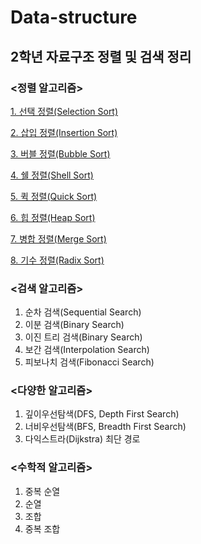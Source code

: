 # Data-structure
## 2학년 자료구조 정렬 및 검색 정리

### <정렬 알고리즘>
[1. 선택 정렬(Selection Sort)](Sort/SelectionSort.c)

[2. 삽입 정렬(Insertion Sort)](Sort/InsertionSort.c)

[3. 버블 정렬(Bubble Sort)](Sort/BubbleSort.c)

[4. 쉘 정렬(Shell Sort)](Sort/ShellSort.c)

[5. 퀵 정렬(Quick Sort)](Sort/QuickSort.c)

[6. 힙 정렬(Heap Sort)](Sort/HeapSort.c)

[7. 병합 정렬(Merge Sort)](Sort/MergeSort.c)

[8. 기수 정렬(Radix Sort)](Sort/RadixSort.c)



### <검색 알고리즘>
1. 순차 검색(Sequential Search)
2. 이분 검색(Binary Search)
3. 이진 트리 검색(Binary Search)
4. 보간 검색(Interpolation Search)
5. 피보나치 검색(Fibonacci Search)



### <다양한 알고리즘>
1. 깊이우선탐색(DFS, Depth First Search)
2. 너비우선탐색(BFS, Breadth First Search)
3. 다익스트라(Dijkstra) 최단 경로



### <수학적 알고리즘>
1. 중복 순열
2. 순열
3. 조합
4. 중복 조합
